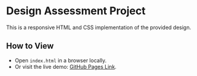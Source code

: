 # Design Assessment Project

This is a responsive HTML and CSS implementation of the provided design.

## How to View
- Open `index.html` in a browser locally.
- Or visit the live demo: [GitHub Pages Link](https://your-username.github.io/design-assessment).
